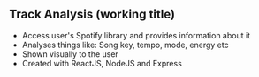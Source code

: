 ## Track Analysis (working title)

- Access user's Spotify library and provides information about it
- Analyses things like: Song key, tempo, mode, energy etc
- Shown visually to the user 
- Created with ReactJS, NodeJS and Express